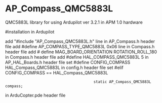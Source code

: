 # AP_Compass_QMC5883L
QMC5883L library for using Ardupilot ver 3.2.1  in APM 1.0 hardware 

#installation in Ardupilot

add "#include "AP_Compass_QMC5883L.h" line                              in AP_Compass.h header file
add #define AP_COMPASS_TYPE_QMC5883L  0x06 line                  in Compass.h     header file
add # define MAG_BOARD_ORIENTATION ROTATION_ROLL_180   in Compass.h     header file
add #define HAL_COMPASS_QMC5883L  5                                      in AP_HAL_Boards.h     header file
set  #define CONFIG_COMPASS 	 HAL_Compass_QMC5883L        in config.h      header file
set
  #elif CONFIG_COMPASS == HAL_Compass_QMC5883L   
  
											static AP_Compass_QMC5883L compass; 
in ArduCopter.pde       header file

